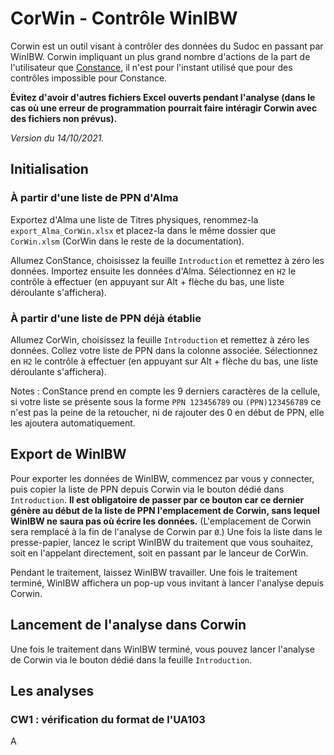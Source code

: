 # CorWin - Contrôle WinIBW

Corwin est un outil visant à contrôler des données du Sudoc en passant par WinIBW. Corwin impliquant un plus grand nombre d'actions de la part de l'utilisateur que [Constance](https://github.com/Alban-Peyrat/ConStance), il n'est pour l'instant utilisé que pour des contrôles impossible pour Constance.

**Évitez d'avoir d'autres fichiers Excel ouverts pendant l'analyse (dans le cas où une erreur de programmation pourrait faire intéragir Corwin avec des fichiers non prévus).**

_Version du 14/10/2021._

## Initialisation

### À partir d'une liste de PPN d'Alma

Exportez d'Alma une liste de Titres physiques, renommez-la `export_Alma_CorWin.xlsx` et placez-la dans le même dossier que `CorWin.xlsm` (CorWin dans le reste de la documentation).

Allumez ConStance, choisissez la feuille `Introduction` et remettez à zéro les données. Importez ensuite les données d'Alma. Sélectionnez en `H2` le contrôle à effectuer (en appuyant sur Alt + flèche du bas, une liste déroulante s'affichera).

### À partir d'une liste de PPN déjà établie

Allumez CorWin, choisissez la feuille `Introduction` et remettez à zéro les données. Collez votre liste de PPN dans la colonne associée. Sélectionnez en `H2` le contrôle à effectuer (en appuyant sur Alt + flèche du bas, une liste déroulante s'affichera).

Notes : ConStance prend en compte les 9 derniers caractères de la cellule, si votre liste se présente sous la forme `PPN 123456789` ou `(PPN)123456789` ce n'est pas la peine de la retoucher, ni de rajouter des 0 en début de PPN, elle les ajoutera automatiquement.

## Export de WinIBW

Pour exporter les données de WinIBW, commencez par vous y connecter, puis copier la liste de PPN depuis Corwin via le bouton dédié dans `Introduction`. __Il est obligatoire de passer par ce bouton car ce dernier génère au début de la liste de PPN l'emplacement de Corwin, sans lequel WinIBW ne saura pas où écrire les données.__ (L'emplacement de Corwin sera remplacé à la fin de l'analyse de Corwin par `Ø`.) Une fois la liste dans le presse-papier, lancez le script WinIBW du traitement que vous souhaitez, soit en l'appelant directement, soit en passant par le lanceur de CorWin.

Pendant le traitement, laissez WinIBW travailler. Une fois le traitement terminé, WinIBW affichera un pop-up vous invitant à lancer l'analyse depuis Corwin.

## Lancement de l'analyse dans Corwin

Une fois le traitement dans WinIBW terminé, vous pouvez lancer l'analyse de Corwin via le bouton dédié dans la feuille `Introduction`.

## Les analyses

### CW1 : vérification du format de l'UA103

A
